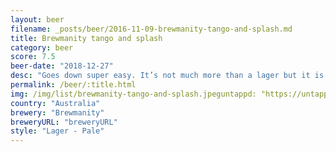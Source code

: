 ```yaml
---
layout: beer
filename: _posts/beer/2016-11-09-brewmanity-tango-and-splash.md
title: Brewmanity tango and splash
category: beer
score: 7.5
beer-date: "2018-12-27"
desc: "Goes down super easy. It’s not much more than a lager but it is a very good lager"
permalink: /beer/:title.html
img: /img/list/brewmanity-tango-and-splash.jpeguntappd: "https://untappd.com/b/brewmanity-tango---splash/2599726"
country: "Australia"
brewery: "Brewmanity"
breweryURL: "breweryURL"
style: "Lager - Pale"
---
```

